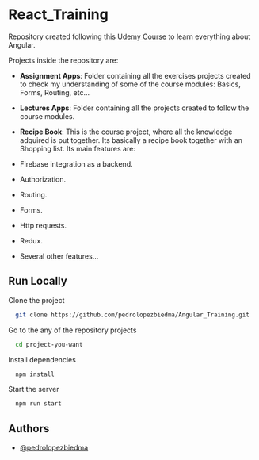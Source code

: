 # React_Training

Repository created following this [Udemy Course](https://www.udemy.com/course/the-complete-guide-to-angular-2/) to learn everything about Angular.

Projects inside the repository are:

- **Assignment Apps**: Folder containing all the exercises projects created to check my understanding of some of the course modules: Basics, Forms, Routing, etc...

- **Lectures Apps**: Folder containing all the projects created to follow the course modules.

- **Recipe Book**: This is the course project, where all the knowledge adquired is put together. Its basically a recipe book together with an Shopping list. Its main features are:

- Firebase integration as a backend.
- Authorization.
- Routing.
- Forms.
- Http requests.
- Redux.
- Several other features...

## Run Locally

Clone the project

```bash
  git clone https://github.com/pedrolopezbiedma/Angular_Training.git
```

Go to the any of the repository projects

```bash
  cd project-you-want
```

Install dependencies

```bash
  npm install
```

Start the server

```bash
  npm run start
```

## Authors

- [@pedrolopezbiedma](https://github.com/pedrolopezbiedma)
